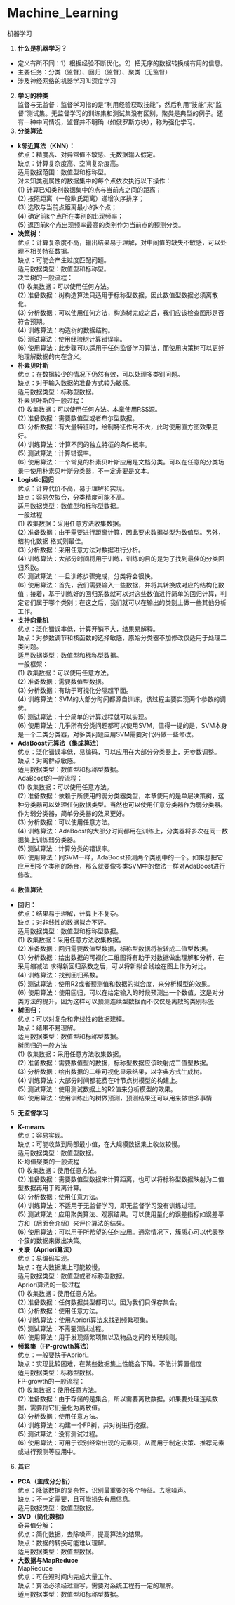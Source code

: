 # Machine_Learning
机器学习
1. **什么是机器学习？**  
- 定义有所不同：1）根据经验不断优化。2）把无序的数据转换成有用的信息。  
- 主要任务：分类（监督）、回归（监督）、聚类（无监督）
- 涉及神经网络的机器学习叫深度学习
2. **学习的种类**  
监督与无监督：监督学习指的是“利用经验获取技能”，然后利用“技能”来“监督”测试集。无监督学习的训练集和测试集没有区别，聚类是典型的例子。还有一种中间情况，监督并不明确（如俄罗斯方块），称为强化学习。
3. **分类算法**
- **k邻近算法（KNN）：**  
优点：精度高、对异常值不敏感、无数据输入假定。  
缺点：计算复杂度高、空间复杂度高。  
适用数据范围：数值型和标称型。   
对未知类别属性的数据集中的每个点依次执行以下操作：  
(1) 计算已知类别数据集中的点与当前点之间的距离；  
(2) 按照距离（一般欧氏距离）递增次序排序；  
(3) 选取与当前点距离最小的k个点；  
(4) 确定前k个点所在类别的出现频率；  
(5) 返回前k个点出现频率最高的类别作为当前点的预测分类。
- **决策树：**  
优点：计算复杂度不高，输出结果易于理解，对中间值的缺失不敏感，可以处理不相关特征数据。  
缺点：可能会产生过度匹配问题。  
适用数据类型：数值型和标称型。  
决策树的一般流程：  
(1) 收集数据：可以使用任何方法。  
(2) 准备数据：树构造算法只适用于标称型数据，因此数值型数据必须离散化。  
(3) 分析数据：可以使用任何方法，构造树完成之后，我们应该检查图形是否符合预期。  
(4) 训练算法：构造树的数据结构。  
(5) 测试算法：使用经验树计算错误率。  
(6) 使用算法：此步骤可以适用于任何监督学习算法，而使用决策树可以更好地理解数据的内在含义。
- **朴素贝叶斯**  
优点：在数据较少的情况下仍然有效，可以处理多类别问题。  
缺点：对于输入数据的准备方式较为敏感。  
适用数据类型：标称型数据。  
朴素贝叶斯的一般过程：  
(1) 收集数据：可以使用任何方法。本章使用RSS源。  
(2) 准备数据：需要数值型或者布尔型数据。  
(3) 分析数据：有大量特征时，绘制特征作用不大，此时使用直方图效果更好。  
(4) 训练算法：计算不同的独立特征的条件概率。  
(5) 测试算法：计算错误率。  
(6) 使用算法：一个常见的朴素贝叶斯应用是文档分类。可以在任意的分类场景中使用朴素贝叶斯分类器，不一定非要是文本。  
- **Logistic回归**   
优点：计算代价不高，易于理解和实现。  
缺点：容易欠拟合，分类精度可能不高。  
适用数据类型：数值型和标称型数据。  
一般过程  
(1) 收集数据：采用任意方法收集数据。  
(2) 准备数据：由于需要进行距离计算，因此要求数据类型为数值型。另外，结构化数据
格式则最佳。  
(3) 分析数据：采用任意方法对数据进行分析。  
(4) 训练算法：大部分时间将用于训练，训练的目的是为了找到最佳的分类回归系数。  
(5) 测试算法：一旦训练步骤完成，分类将会很快。  
(6) 使用算法：首先，我们需要输入一些数据，并将其转换成对应的结构化数值；接着，基于训练好的回归系数就可以对这些数值进行简单的回归计算，判定它们属于哪个类别；在这之后，我们就可以在输出的类别上做一些其他分析工作。
- **支持向量机**  
优点：泛化错误率低，计算开销不大，结果易解释。  
缺点：对参数调节和核函数的选择敏感，原始分类器不加修改仅适用于处理二类问题。  
适用数据类型：数值型和标称型数据。  
一般框架：  
(1) 收集数据：可以使用任意方法。  
(2) 准备数据：需要数值型数据。  
(3) 分析数据：有助于可视化分隔超平面。  
(4) 训练算法：SVM的大部分时间都源自训练，该过程主要实现两个参数的调优。  
(5) 测试算法：十分简单的计算过程就可以实现。  
(6) 使用算法：几乎所有分类问题都可以使用SVM，值得一提的是，SVM本身是一个二类分类器，对多类问题应用SVM需要对代码做一些修改。  
- **AdaBoost元算法（集成算法）**  
优点：泛化错误率低，易编码，可以应用在大部分分类器上，无参数调整。  
缺点：对离群点敏感。  
适用数据类型：数值型和标称型数据。  
AdaBoost的一般流程：  
(1) 收集数据：可以使用任意方法。  
(2) 准备数据：依赖于所使用的弱分类器类型，本章使用的是单层决策树，这种分类器可以处理任何数据类型。当然也可以使用任意分类器作为弱分类器。作为弱分类器，简单分类器的效果更好。  
(3) 分析数据：可以使用任意方法。  
(4) 训练算法：AdaBoost的大部分时间都用在训练上，分类器将多次在同一数据集上训练弱分类器。  
(5) 测试算法：计算分类的错误率。  
(6) 使用算法：同SVM一样，AdaBoost预测两个类别中的一个。如果想把它应用到多个类别的场合，那么就要像多类SVM中的做法一样对AdaBoost进行修改。  
4. **数值算法**
- **回归：**   
优点：结果易于理解，计算上不复杂。  
缺点：对非线性的数据拟合不好。  
适用数据类型：数值型和标称型数据。  
(1) 收集数据：采用任意方法收集数据。  
(2) 准备数据：回归需要数值型数据，标称型数据将被转成二值型数据。  
(3) 分析数据：绘出数据的可视化二维图将有助于对数据做出理解和分析，在采用缩减法  求得新回归系数之后，可以将新拟合线绘在图上作为对比。  
(4) 训练算法：找到回归系数。  
(5) 测试算法：使用R2或者预测值和数据的拟合度，来分析模型的效果。  
(6) 使用算法：使用回归，可以在给定输入的时候预测出一个数值，这是对分类方法的提升，因为这样可以预测连续型数据而不仅仅是离散的类别标签  
- **树回归：**  
优点：可以对复杂和非线性的数据建模。  
缺点：结果不易理解。  
适用数据类型：数值型和标称型数据。  
树回归的一般方法  
(1) 收集数据：采用任意方法收集数据。  
(2) 准备数据：需要数值型的数据，标称型数据应该映射成二值型数据。  
(3) 分析数据：绘出数据的二维可视化显示结果，以字典方式生成树。  
(4) 训练算法：大部分时间都花费在叶节点树模型的构建上。  
(5) 测试算法：使用测试数据上的R2值来分析模型的效果。  
(6) 使用算法：使用训练出的树做预测，预测结果还可以用来做很多事情  
5. **无监督学习**
- **K-means**  
优点：容易实现。  
缺点：可能收敛到局部最小值，在大规模数据集上收敛较慢。  
适用数据类型：数值型数据。  
K-均值聚类的一般流程  
(1) 收集数据：使用任意方法。  
(2) 准备数据：需要数值型数据来计算距离，也可以将标称型数据映射为二值型数据再用于距离计算。  
(3) 分析数据：使用任意方法。   
(4) 训练算法：不适用于无监督学习，即无监督学习没有训练过程。  
(5) 测试算法：应用聚类算法、观察结果。可以使用量化的误差指标如误差平方和（后面会介绍）来评价算法的结果。  
(6) 使用算法：可以用于所希望的任何应用。通常情况下，簇质心可以代表整个簇的数据来做出决策。  
- **关联（Apriori算法）**  
优点：易编码实现。  
缺点：在大数据集上可能较慢。  
适用数据类型：数值型或者标称型数据。    
Apriori算法的一般过程  
(1) 收集数据：使用任意方法。  
(2) 准备数据：任何数据类型都可以，因为我们只保存集合。  
(3) 分析数据：使用任意方法。  
(4) 训练算法：使用Apriori算法来找到频繁项集。  
(5) 测试算法：不需要测试过程。  
(6) 使用算法：用于发现频繁项集以及物品之间的关联规则。  
- **频繁集（FP-growth算法）**  
优点：一般要快于Apriori。  
缺点：实现比较困难，在某些数据集上性能会下降。不能计算置信度  
适用数据类型：标称型数据。  
FP-growth的一般流程：  
(1) 收集数据：使用任意方法。  
(2) 准备数据：由于存储的是集合，所以需要离散数据。如果要处理连续数据，需要将它们量化为离散值。  
(3) 分析数据：使用任意方法。  
(4) 训练算法：构建一个FP树，并对树进行挖据。  
(5) 测试算法：没有测试过程。  
(6) 使用算法：可用于识别经常出现的元素项，从而用于制定决策、推荐元素或进行预测等应用中。  
6. **其它**
- **PCA（主成分分析）**   
优点：降低数据的复杂性，识别最重要的多个特征。去除噪声。  
缺点：不一定需要，且可能损失有用信息。  
适用数据类型：数值型数据。  
- **SVD（简化数据）**  
奇异值分解：  
优点：简化数据，去除噪声，提高算法的结果。  
缺点：数据的转换可能难以理解。  
适用数据类型：数值型数据。  
- **大数据与MapReduce**  
MapReduce  
优点：可在短时间内完成大量工作。  
缺点：算法必须经过重写，需要对系统工程有一定的理解。  
适用数据类型：数值型和标称型数据。  
